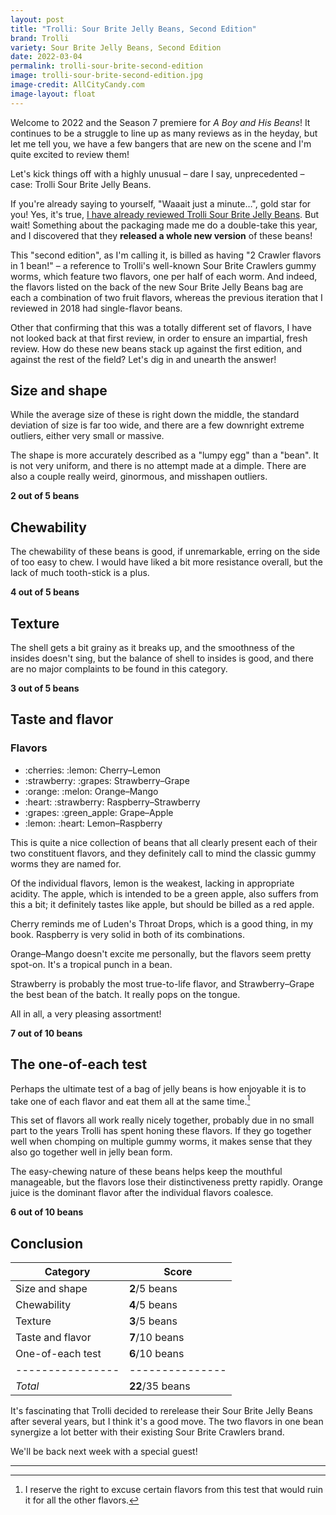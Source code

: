 ```yaml
---
layout: post
title: "Trolli: Sour Brite Jelly Beans, Second Edition"
brand: Trolli
variety: Sour Brite Jelly Beans, Second Edition
date: 2022-03-04
permalink: trolli-sour-brite-second-edition
image: trolli-sour-brite-second-edition.jpg
image-credit: AllCityCandy.com
image-layout: float
---
```



Welcome to 2022 and the Season 7 premiere for <cite>A Boy and His Beans</cite>!
It continues to be a struggle to line up as many reviews as in the heyday,
but let me tell you, we have a few bangers that are new on the scene
and I'm quite excited to review them!

Let's kick things off with a highly unusual – dare I say, unprecedented – case:
Trolli Sour Brite Jelly Beans.

If you're already saying to yourself, "Waaait just a minute…",
gold star for you! Yes, it's true,
[I have already reviewed Trolli Sour Brite Jelly Beans](/trolli-sour-brite-jelly-beans).
But wait! Something about the packaging made me do a double-take this year,
and I discovered that they <strong>released a whole new version</strong>
of these beans!

This "second edition", as I'm calling it,
is billed as having "2 Crawler flavors in 1 bean!" –
a reference to Trolli's well-known Sour Brite Crawlers gummy worms,
which feature two flavors, one per half of each worm.
And indeed, the flavors listed on the back of the new Sour Brite Jelly Beans bag
are each a combination of two fruit flavors, whereas
the previous iteration that I reviewed in 2018 had single-flavor beans.

Other that confirming that this was a totally different set of flavors,
I have not looked back at that first review,
in order to ensure an impartial, fresh review.
How do these new beans stack up against the first edition,
and against the rest of the field?
Let's dig in and unearth the answer!


## Size and shape

While the average size of these is right down the middle,
the standard deviation of size is far too wide,
and there are a few downright extreme outliers, either very small or massive.

The shape is more accurately described as a "lumpy egg" than a "bean".
It is not very uniform, and there is no attempt made at a dimple.
There are also a couple really weird, ginormous, and misshapen outliers.

**2 out of 5 beans**


## Chewability

The chewability of these beans is good, if unremarkable,
erring on the side of too easy to chew.
I would have liked a bit more resistance overall,
but the lack of much tooth-stick is a plus.

**4 out of 5 beans**


## Texture

The shell gets a bit grainy as it breaks up,
and the smoothness of the insides doesn't sing,
but the balance of shell to insides is good,
and there are no major complaints to be found in this category.

**3 out of 5 beans**


## Taste and flavor

<div class="inset">
    <h3>Flavors</h3>
    <ul class="emoji-list">
        <li>:cherries: :lemon: Cherry–Lemon</li>
        <li>:strawberry: :grapes: Strawberry–Grape</li>
        <li>:orange: :melon: Orange–Mango</li>
        <li>:heart: :strawberry: Raspberry–Strawberry</li>
        <li>:grapes: :green_apple: Grape–Apple</li>
        <li>:lemon: :heart: Lemon–Raspberry</li>
    </ul>
</div>

This is quite a nice collection of beans that all clearly present
each of their two constituent flavors, and
they definitely call to mind the classic gummy worms they are named for.

Of the individual flavors, lemon is the weakest, lacking in appropriate acidity.
The apple, which is intended to be a green apple, also suffers from this a bit;
it definitely tastes like apple, but should be billed as a red apple.

Cherry reminds me of Luden's Throat Drops, which is a good thing, in my book.
Raspberry is very solid in both of its combinations.

Orange–Mango doesn't excite me personally, but the flavors seem pretty spot-on.
It's a tropical punch in a bean.

Strawberry is probably the most true-to-life flavor,
and Strawberry–Grape the best bean of the batch. It really pops on the tongue.

All in all, a very pleasing assortment!

**7 out of 10 beans**


## The one-of-each test

Perhaps the ultimate test of a bag of jelly beans is how enjoyable it is
to take one of each flavor and eat them all at the same time.[^1]

This set of flavors all work really nicely together, probably due
in no small part to the years Trolli has spent honing these flavors.
If they go together well when chomping on multiple gummy worms,
it makes sense that they also go together well in jelly bean form.

The easy-chewing nature of these beans helps keep the mouthful manageable,
but the flavors lose their distinctiveness pretty rapidly.
Orange juice is the dominant flavor after the individual flavors coalesce.

**6 out of 10 beans**


## Conclusion

Category         | Score
---------------- | ---------------
Size and shape   | **2**/5 beans
Chewability      | **4**/5 beans
Texture          | **3**/5 beans
Taste and flavor | **7**/10 beans
One-of-each test | **6**/10 beans
---------------- | ---------------
_Total_          | **22**/35 beans


It's fascinating that Trolli decided to rerelease their Sour Brite Jelly Beans
after several years, but I think it's a good move.
The two flavors in one bean synergize a lot better
with their existing Sour Brite Crawlers brand.

We'll be back next week with a special guest!


---

[^1]: I reserve the right to excuse certain flavors from this test that would ruin it for all the other flavors.
